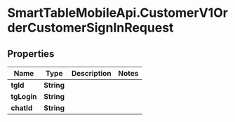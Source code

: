 # SmartTableMobileApi.CustomerV1OrderCustomerSignInRequest

## Properties

Name | Type | Description | Notes
------------ | ------------- | ------------- | -------------
**tgId** | **String** |  | 
**tgLogin** | **String** |  | 
**chatId** | **String** |  | 


